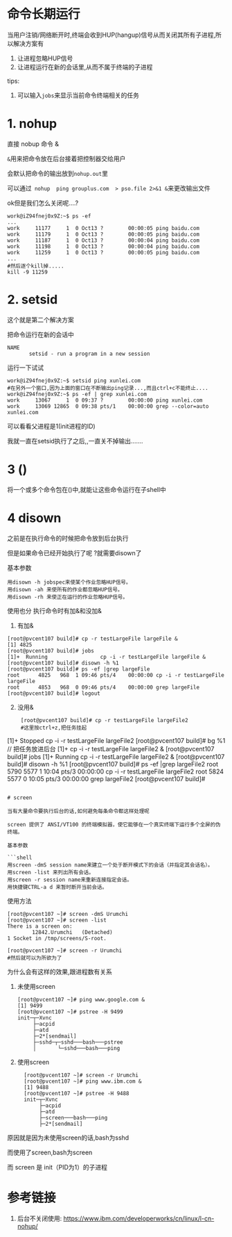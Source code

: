 # 命令长期运行

当用户注销/网络断开时,终端会收到HUP(hangup)信号从而关闭其所有子进程,所以解决方案有

1. 让进程忽略HUP信号
2. 让进程运行在新的会话里,从而不属于终端的子进程

tips: 

1. 可以输入`jobs`来显示当前命令终端相关的任务

# 1. nohup

直接 nobup 命令 & 

`&`用来把命令放在后台接着把控制器交给用户

会默认把命令的输出放到`nohup.out`里

可以通过` nohup  ping grouplus.com  > pso.file 2>&1 &`来更改输出文件

ok但是我们怎么关闭呢....?

```shell
work@iZ94fnej0x9Z:~$ ps -ef
...
work     11177     1  0 Oct13 ?        00:00:05 ping baidu.com
work     11179     1  0 Oct13 ?        00:00:05 ping baidu.com
work     11187     1  0 Oct13 ?        00:00:04 ping baidu.com
work     11198     1  0 Oct13 ?        00:00:04 ping baidu.com
work     11259     1  0 Oct13 ?        00:00:05 ping baidu.com
...
#然后逐个kill掉.....
kill -9 11259
```

# 2. setsid

这个就是第二个解决方案

把命令运行在新的会话中

```shell
NAME
       setsid - run a program in a new session
```

运行一下试试

```shell
work@iZ94fnej0x9Z:~$ setsid ping xunlei.com
#在另外一个窗口,因为上面的窗口在不断输出ping记录...,而且ctrl+c不能终止....
work@iZ94fnej0x9Z:~$ ps -ef | grep xunlei.com
work     13067     1  0 09:37 ?        00:00:00 ping xunlei.com
work     13069 12865  0 09:38 pts/1    00:00:00 grep --color=auto xunlei.com
```

可以看看父进程是1(init进程的ID)

我就一直在setsid执行了之后,,一直关不掉输出.......

# 3 ()

将一个或多个命令包在()中,就能让这些命令运行在子shell中

# 4 disown

之前是在执行命令的时候把命令放到后台执行 

但是如果命令已经开始执行了呢 ?就需要disown了

基本参数

```shell
用disown -h jobspec来使某个作业忽略HUP信号。
用disown -ah 来使所有的作业都忽略HUP信号。
用disown -rh 来使正在运行的作业忽略HUP信号。
```

使用也分 执行命令时有加&和没加&

1. 有加&

  ```shell
  [root@pvcent107 build]# cp -r testLargeFile largeFile &
[1] 4825
[root@pvcent107 build]# jobs
[1]+  Running                 cp -i -r testLargeFile largeFile &
[root@pvcent107 build]# disown -h %1
[root@pvcent107 build]# ps -ef |grep largeFile
root      4825   968  1 09:46 pts/4    00:00:00 cp -i -r testLargeFile largeFile
root      4853   968  0 09:46 pts/4    00:00:00 grep largeFile
[root@pvcent107 build]# logout
  ```
2. 没用&

   ```shell
    [root@pvcent107 build]# cp -r testLargeFile largeFile2
    #这里按ctrl+z,把任务挂起
  [1]+  Stopped                 cp -i -r testLargeFile largeFile2
  [root@pvcent107 build]# bg %1 // 把任务放进后台
  [1]+ cp -i -r testLargeFile largeFile2 &
  [root@pvcent107 build]# jobs
  [1]+  Running                 cp -i -r testLargeFile largeFile2 &
  [root@pvcent107 build]# disown -h %1
  [root@pvcent107 build]# ps -ef |grep largeFile2
  root      5790  5577  1 10:04 pts/3    00:00:00 cp -i -r testLargeFile largeFile2
  root      5824  5577  0 10:05 pts/3    00:00:00 grep largeFile2
  [root@pvcent107 build]# 
   ```

# screen

当有大量命令要执行后台的话,如何避免每条命令都这样处理呢

screen 提供了 ANSI/VT100 的终端模拟器，使它能够在一个真实终端下运行多个全屏的伪终端。

基本参数

```shell
用screen -dmS session name来建立一个处于断开模式下的会话（并指定其会话名）。
用screen -list 来列出所有会话。
用screen -r session name来重新连接指定会话。
用快捷键CTRL-a d 来暂时断开当前会话。
```

使用方法

```shell
[root@pvcent107 ~]# screen -dmS Urumchi
[root@pvcent107 ~]# screen -list
There is a screen on:
        12842.Urumchi   (Detached)
1 Socket in /tmp/screens/S-root.

[root@pvcent107 ~]# screen -r Urumchi
#然后就可以为所欲为了
```

为什么会有这样的效果,跟进程数有关系

1. 未使用screen

    ```shell
    [root@pvcent107 ~]# ping www.google.com &
    [1] 9499
    [root@pvcent107 ~]# pstree -H 9499
    init─┬─Xvnc
         ├─acpid
         ├─atd
         ├─2*[sendmail]	
         ├─sshd─┬─sshd───bash───pstree
         │       └─sshd───bash───ping
    ```
2. 使用screen

    ```shell
      [root@pvcent107 ~]# screen -r Urumchi
      [root@pvcent107 ~]# ping www.ibm.com &
      [1] 9488
      [root@pvcent107 ~]# pstree -H 9488
      init─┬─Xvnc
           ├─acpid
           ├─atd
           ├─screen───bash───ping
           ├─2*[sendmail]
    ```

原因就是因为未使用screen的话,bash为sshd

而使用了screen,bash为screen

而 screen 是 init（PID为1）的子进程

# 参考链接

1. 后台不关闭使用: <https://www.ibm.com/developerworks/cn/linux/l-cn-nohup/>